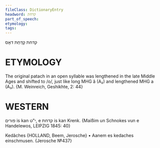 ```yaml
---
fileClass: DictionaryEntry
headword: קדחת
part_of_speech: 
etymology: 
tags: 
---
```

קדחת
קַדַּחַת
דאָס

ETYMOLOGY
===========
The original patach in an open syllable was lengthened in the late Middle Ages and shifted to /o/, just like long MHG â (A₂) and lengthened MHG a (A₃).
{M. Weinreich, Geshikhte, 2: 44}

WESTERN
========

פורים is kan י"ט, e קדחת is kan Krenk.
{Maißim un Schnokes vun e Handelewos, LEIPZIG 1845: 40}

Kedâches {HOLLAND, Beem, Jerosche}
	•	Aanem es kedaches einschmusen. {Jerosche №437}